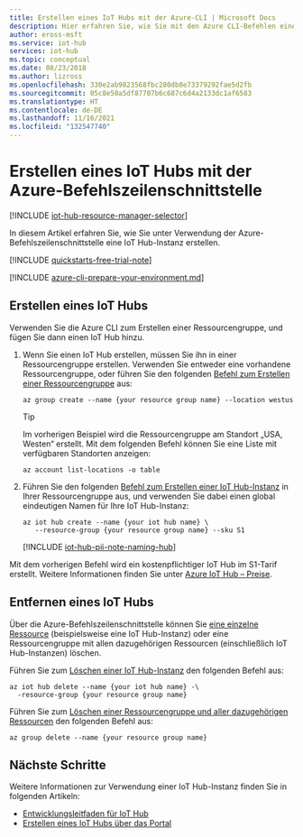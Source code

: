 ```yaml
---
title: Erstellen eines IoT Hubs mit der Azure-CLI | Microsoft Docs
description: Hier erfahren Sie, wie Sie mit den Azure CLI-Befehlen eine Ressourcengruppe und dann in der Ressourcengruppe einen IoT Hub erstellen. Außerdem erfahren Sie, wie die Hub-Instanz entfernt wird.
author: eross-msft
ms.service: iot-hub
services: iot-hub
ms.topic: conceptual
ms.date: 08/23/2018
ms.author: lizross
ms.openlocfilehash: 330e2ab9823568fbc280db8e73379292fae5d2fb
ms.sourcegitcommit: 05c8e50a5df87707b6c687c6d4a2133dc1af6583
ms.translationtype: HT
ms.contentlocale: de-DE
ms.lasthandoff: 11/16/2021
ms.locfileid: "132547740"
---
```

# <a name="create-an-iot-hub-using-the-azure-cli"></a>Erstellen eines IoT Hubs mit der Azure-Befehlszeilenschnittstelle

[!INCLUDE [iot-hub-resource-manager-selector](../../includes/iot-hub-resource-manager-selector.md)]

In diesem Artikel erfahren Sie, wie Sie unter Verwendung der Azure-Befehlszeilenschnittstelle eine IoT Hub-Instanz erstellen.

[!INCLUDE [quickstarts-free-trial-note](../../includes/quickstarts-free-trial-note.md)]

[!INCLUDE [azure-cli-prepare-your-environment.md](../../includes/azure-cli-prepare-your-environment.md)]

## <a name="create-an-iot-hub"></a>Erstellen eines IoT Hubs

Verwenden Sie die Azure CLI zum Erstellen einer Ressourcengruppe, und fügen Sie dann einen IoT Hub hinzu.

1. Wenn Sie einen IoT Hub erstellen, müssen Sie ihn in einer Ressourcengruppe erstellen. Verwenden Sie entweder eine vorhandene Ressourcengruppe, oder führen Sie den folgenden [Befehl zum Erstellen einer Ressourcengruppe](/cli/azure/resource) aus:
    
   ```azurecli-interactive
   az group create --name {your resource group name} --location westus
   ```

   > [!TIP]
   > Im vorherigen Beispiel wird die Ressourcengruppe am Standort „USA, Westen“ erstellt. Mit dem folgenden Befehl können Sie eine Liste mit verfügbaren Standorten anzeigen: 
   >
   > ```azurecli-interactive
   > az account list-locations -o table
   > ```
   >

2. Führen Sie den folgenden [Befehl zum Erstellen einer IoT Hub-Instanz](/cli/azure/iot/hub#az_iot_hub_create) in Ihrer Ressourcengruppe aus, und verwenden Sie dabei einen global eindeutigen Namen für Ihre IoT Hub-Instanz:
    
   ```azurecli-interactive
   az iot hub create --name {your iot hub name} \
      --resource-group {your resource group name} --sku S1
   ```

   [!INCLUDE [iot-hub-pii-note-naming-hub](../../includes/iot-hub-pii-note-naming-hub.md)]


Mit dem vorherigen Befehl wird ein kostenpflichtiger IoT Hub im S1-Tarif erstellt. Weitere Informationen finden Sie unter [Azure IoT Hub – Preise](https://azure.microsoft.com/pricing/details/iot-hub/).

## <a name="remove-an-iot-hub"></a>Entfernen eines IoT Hubs

Über die Azure-Befehlszeilenschnittstelle können Sie [eine einzelne Ressource](/cli/azure/resource) (beispielsweise eine IoT Hub-Instanz) oder eine Ressourcengruppe mit allen dazugehörigen Ressourcen (einschließlich IoT Hub-Instanzen) löschen.

Führen Sie zum [Löschen einer IoT Hub-Instanz](/cli/azure/iot/hub#az_iot_hub_delete) den folgenden Befehl aus:

```azurecli-interactive
az iot hub delete --name {your iot hub name} -\
  -resource-group {your resource group name}
```

Führen Sie zum [Löschen einer Ressourcengruppe und aller dazugehörigen Ressourcen](/cli/azure/group#az_group_delete) den folgenden Befehl aus:

```azurecli-interactive
az group delete --name {your resource group name}
```

## <a name="next-steps"></a>Nächste Schritte

Weitere Informationen zur Verwendung einer IoT Hub-Instanz finden Sie in folgenden Artikeln:

* [Entwicklungsleitfaden für IoT Hub](iot-hub-devguide.md)
* [Erstellen eines IoT Hubs über das Portal](iot-hub-create-through-portal.md)